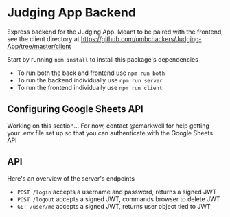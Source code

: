 # Judging App Backend

Express backend for the Judging App. Meant to be paired with the frontend, see the client directory at https://github.com/umbchackers/Judging-App/tree/master/client

Start by running `npm install` to install this package's dependencies

- To run both the back and frontend use `npm run both`
- To run the backend individually use `npm run server`
- To run the frontend individually use `npm run client`

## Configuring Google Sheets API

Working on this section... For now, contact @cmarkwell for help getting your .env file set up so that you can authenticate with the Google Sheets API

## API

Here's an overview of the server's endpoints

- `POST /login` accepts a username and password, returns a signed JWT
- `POST /logout` accepts a signed JWT, commands browser to delete JWT
- `GET /user/me` accepts a signed JWT, returns user object tied to JWT


